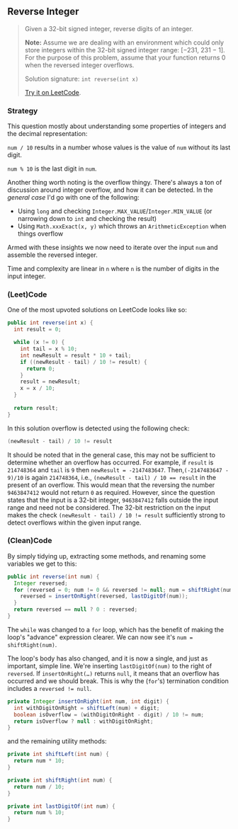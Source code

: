 ## Reverse Integer

> Given a 32-bit signed integer, reverse digits of an integer.
>
> **Note:**
> Assume we are dealing with an environment which could only store integers within the 32-bit signed integer range: [−231,  231 − 1]. For the purpose of this problem, assume that your function returns 0 when the reversed integer overflows.
>
> Solution signature: `int reverse(int x)`
>
> [Try it on LeetCode](https://leetcode.com/problems/reverse-integer/).



### Strategy

This question mostly about understanding some properties of integers and the decimal representation:

`num / 10` results in a number whose values is the value of `num` without its last digit.

`num % 10` is the last digit in `num`.

Another thing worth noting is the overflow thingy. There's always a ton of discussion around integer overflow, and how it can be detected. In the *general case* I'd go with one of the following:

* Using `long` and checking `Integer.MAX_VALUE`/`Integer.MIN_VALUE` (or narrowing down to `int` and checking the result)
* Using `Math.xxxExact(x, y)` which throws an `ArithmeticException` when things overflow

Armed with these insights we now need to iterate over the input `num` and assemble the reversed integer.

Time and complexity are linear in `n` where `n` is the number of digits in the input integer.



### (Leet)Code

One of the most upvoted solutions on LeetCode looks like so:

```java
public int reverse(int x) {
  int result = 0;

  while (x != 0) {
    int tail = x % 10;
    int newResult = result * 10 + tail;
    if ((newResult - tail) / 10 != result) { 
      return 0; 
    }
    result = newResult;
    x = x / 10;
  }
  
  return result;
}
```

In this solution overflow is detected using the following check:

```java
(newResult - tail) / 10 != result
```

It should be noted that in the general case, this may not be sufficient to determine whether an overflow has occurred. For example, if `result` is `214748364` and `tail` is `9` then `newResult = -2147483647`. Then,`(-2147483647 - 9)/10` is again `214748364`, i.e.,  `(newResult - tail) / 10 == result` in the present of an overflow. This would mean that the reversing the number `9463847412` would not return `0` as required. However, since the question states that the input is a 32-bit integer, `9463847412` falls outside the input range and need not be considered. The 32-bit restriction on the input makes the check `(newResult - tail) / 10 != result` sufficiently strong to detect overflows within the given input range.



### (Clean)Code

By simply tidying up, extracting some methods, and renaming some variables we get to this:

```java
public int reverse(int num) {
  Integer reversed;
  for (reversed = 0; num != 0 && reversed != null; num = shiftRight(num)) {
    reversed = insertOnRight(reversed, lastDigitOf(num));
  }
  return reversed == null ? 0 : reversed;
}
```

The `while` was changed to a `for` loop, which has the benefit of making the loop's "advance" expression clearer. We can now see it's `num = shiftRight(num)`.

The loop's body has also changed, and it is now a single, and just as important, simple line. We're inserting `lastDigitOf(num)` to the right of `reversed`. If `insertOnRight(…)` returns `null`, it means that an overflow has occurred and we should break. This is why the (`for`'s) termination condition includes a `reversed != null`.

```java
private Integer insertOnRight(int num, int digit) {
  int withDigitOnRight = shiftLeft(num) + digit;
  boolean isOverflow = (withDigitOnRight - digit) / 10 != num;
  return isOverflow ? null : withDigitOnRight;
}
```

and the remaining utility methods:

```java
private int shiftLeft(int num) {
  return num * 10;
}

private int shiftRight(int num) {
  return num / 10;
}

private int lastDigitOf(int num) {
  return num % 10;
}
```

